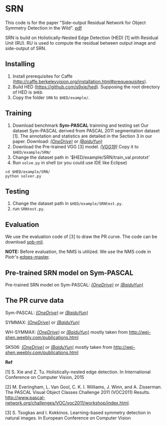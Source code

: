 # SRN
This code is for the paper "Side-output Residual Network for Object Symmetry Detection in the Wild". [pdf](https://arxiv.org/abs/1703.02243)

SRN is build on Holistically-Nested Edge Detection (HED) [1] with Residual Unit (RU). RU is used to compute the residual between output image and side-output of SRN.

## Installing
1. Install prerequisites for Caffe (http://caffe.berkeleyvision.org/installation.html#prequequisites).
1. Build HED (https://github.com/s9xie/hed). Supposing the root directory of HED is `$HED`.
1. Copy the folder `SRN` to `$HED/example/`. 

## Training
1. Download benchmark **Sym-PASCAL** trainning and testing set
Our dataset Sym-PASCAL derived from PASCAL 2011 segmentation dataset [1]. The annotation and statistics are detailed in the Section 3 in our paper.
Download: [*(OneDrive)*](https://1drv.ms/u/s!AtLMd2E51FVrhRydfW0V-u-bLOgv) or [*(BaiduYun)*](http://pan.baidu.com/s/1slO0v73) 
1. Download the Pre-trained VGG [3] model.
[*(VGG19)*](https://gist.github.com/ksimonyan/3785162f95cd2d5fee77#file-readme-md)
Copy it to `$HED/example/SRN/`
1. Change the dataset path in '$HED/example/SRN/train_val.prototxt'
1. Run `solve.py` in shell (or you could use IDE like Eclipse)
```
cd $HED/example/SRN/
python solver.py
```

## Testing
1. Change the dataset path in `$HED/example/SRNtest.py`.
1. run `SRNtest.py`.


## Evaluation

We use the evaluation code of [3] to draw the PR curve. The code can be download [spb-mil](https://github.com/tsogkas/spb-mil).

**NOTE:** Before evaluation, the NMS is utilized. We use the NMS code in Piotr's [edges-master](https://github.com/pdollar/edges).

## Pre-trained SRN model on Sym-PASCAL
Pre-trained SRN model on Sym-PASCAL: [*(OneDrive)*](https://1drv.ms/u/s!AtLMd2E51FVrhR25fGZTs4NbgRXj) or [*(BaiduYun)*](http://pan.baidu.com/s/1c1Rs1xu)

## The PR curve data
Sym-PASCAL: [*(OneDrive)*](https://1drv.ms/f/s!AtLMd2E51FVrhSKfoRdUk7lSPqF7) or [*(BaiduYun)*](http://pan.baidu.com/s/1gf5GYS7)

SYMMAX: [*(OneDrive)*](https://1drv.ms/f/s!AtLMd2E51FVrhR8DjbOJtK7YV_tE) or [*(BaiduYun)*](http://pan.baidu.com/s/1i4Rbys9)

WH-SYMMAX: [*(OneDrive)*](https://1drv.ms/f/s!AtLMd2E51FVrhR8DjbOJtK7YV_tE) or [*(BaiduYun)*](http://pan.baidu.com/s/1o7UUUk6) mostly taken from http://wei-shen.weebly.com/publications.html

SK506: [*(OneDrive)*](https://1drv.ms/f/s!AtLMd2E51FVrhR8DjbOJtK7YV_tE) or [*(BaiduYun)*](http://pan.baidu.com/s/1nuMP0hz) mostly taken from http://wei-shen.weebly.com/publications.html

**Ref**

[1]  S. Xie and Z. Tu. Holistically-nested edge detection. In International Conference on Computer Vision, 2015

[2]  M. Everingham, L. Van Gool, C. K. I. Williams, J. Winn, and A. Zisserman. The PASCAL Visual Object Classes Challenge 2011 (VOC2011) Results. http://www.pascal-network.org/challenges/VOC/voc2011/workshop/index.html.

[3]  S. Tsogkas and I. Kokkinos. Learning-based symmetry detection in natural images. In European Conference on Computer Vision
